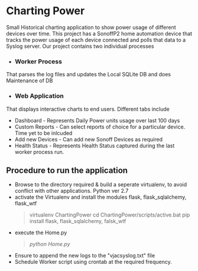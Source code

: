 # Charting Power
Small Historical charting application to show power usage of different devices over time. This project has a SonoffP2 home automation device that tracks the power usage of each device connected and polls that data to a Syslog server. Our project contains two individual processes
* ### Worker Process
That parses the log files and updates the Local SQLite DB and does Maintenance of DB
* ### Web Application
That displays interactive charts to end users. Different tabs include
 * Dashboard - Represents Daily Power units usage over last 100 days
 * Custom Reports - Can select reports of choice for a particular device. Time yet to be inlcuded
 * Add new Devices - Can add new Sonoff Devices as required
 * Health Status - Represents Health Status captured during the last worker process run.

## Procedure to run the application
* Browse to the directory required & build a seperate virtualenv, to avoid conflict with other applications. Python ver 2.7
* activate the Virtualenv and install the modules flask, flask_sqlalchemy, flask_wtf
    > virtualenv ChartingPower
    cd ChartingPower/scripts/active.bat
    pip install flask, flask_sqlalchemy, falsk_wtf
* execute the Home.py
  >_python Home.py_
* Ensure to append the new logs to the "vjacsyslog.txt" file
* Schedule Worker script using crontab at the required frequency.


